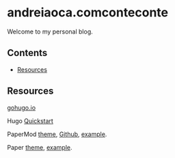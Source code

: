 # andreiaoca.comconteconte

Welcome to my personal blog.

## Contents
- [Resources](#resources)

## Resources

[gohugo.io](https://gohugo.io/)

Hugo [Quickstart](https://gohugo.io/getting-started/quick-start/)

PaperMod [theme](https://themes.gohugo.io/hugo-papermod/), [Github](https://github.com/adityatelange/hugo-PaperMod/tree/exampleSite), [example](https://adityatelange.github.io/hugo-PaperMod/).

Paper [theme](https://github.com/nanxiaobei/hugo-paper), [example](https://nanxiaobei.github.io/hugo-paper/).

